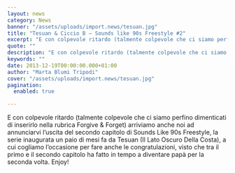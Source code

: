 ```yaml
---
layout: news
category: News
banner: "/assets/uploads/import.news/tesuan.jpg"
title: "Tesuan & Ciccio B – Sounds like 90s Freestyle #2"
excerpt: "E con colpevole ritardo (talmente colpevole che ci siamo perfino dimenticati di inserirlo nella rubrica Forgive & Forget) arriviamo anche noi ad annunciarvi l’uscita del secondo capitolo di Sounds Like 90s Freestyle, la serie inaugurata un paio di mesi fa da Tesuan (Il Lato Oscuro Della Costa), a cui cogliamo l’occasione per fare anche le [&hellip"
quote: ""
description: "E con colpevole ritardo (talmente colpevole che ci siamo perfino dimenticati di inserirlo nella rubrica Forgive & Forget) arriviamo anche noi ad annunciarvi l’uscita del secondo capitolo di Sounds Like 90s Freestyle, la serie inaugurata un paio di mesi fa da Tesuan (Il Lato Oscuro Della Costa), a cui cogliamo l’occasione per fare anche le [&hellip"
keywords: ""
date: 2013-12-19T00:00:00.000+01:00
author: "Marta Blumi Tripodi"
cover: "/assets/uploads/import.news/tesuan.jpg"
pagination:
  enabled: true

---
```


[](https://hotmc.com/tesuan-ciccio-b-sounds-like-90s-freestyle-2/tesuan/)

E con colpevole ritardo (talmente colpevole che ci siamo perfino dimenticati di inserirlo nella rubrica Forgive & Forget) arriviamo anche noi ad annunciarvi l’uscita del secondo capitolo di Sounds Like 90s Freestyle, la serie inaugurata un paio di mesi fa da Tesuan (Il Lato Oscuro Della Costa), a cui cogliamo l’occasione per fare anche le congratulazioni, visto che tra il primo e il secondo capitolo ha fatto in tempo a diventare papà per la seconda volta. Enjoy!